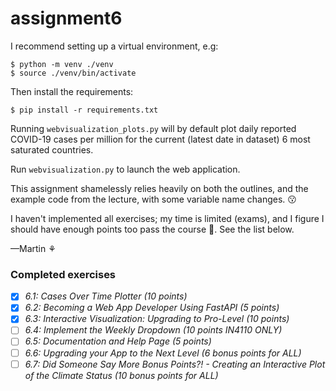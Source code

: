 # assignment6

I recommend setting up a virtual environment, e.g:
```{bash}
$ python -m venv ./venv
$ source ./venv/bin/activate
```

Then install the requirements:
```{bash}
$ pip install -r requirements.txt
```

Running `webvisualization_plots.py` will by default plot daily reported
COVID-19 cases per million for the current (latest date in dataset) 6 most
saturated countries.

Run `webvisualization.py` to launch the web application.

This assignment shamelessly relies heavily on both the outlines, and the
example code from the lecture, with some variable name changes. 😗

I haven't implemented all exercises; my time is limited (exams), and I figure
I should have enough points too pass the course 🤞. See the list below.

—Martin ⚘

### Completed exercises

- [x] *6.1: Cases Over Time Plotter (10 points)*
- [x] *6.2: Becoming a Web App Developer Using FastAPI (5 points)*
- [x] *6.3: Interactive Visualization: Upgrading to Pro-Level (10 points)*
- [ ] *6.4: Implement the Weekly Dropdown (10 points IN4110 ONLY)*
- [ ] *6.5: Documentation and Help Page (5 points)*
- [ ] *6.6: Upgrading your App to the Next Level (6 bonus points for ALL)*
- [ ] *6.7: Did Someone Say More Bonus Points?! - Creating an Interactive Plot of the Climate Status (10 bonus points for ALL)*
